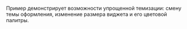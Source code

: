 Пример демонстрирует возможности упрощенной темизации: смену темы оформления, изменение размера виджета и его цветовой палитры.
